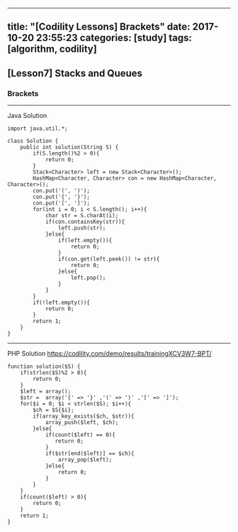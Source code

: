  ---
title:  "[Codility Lessons] Brackets"
date:   2017-10-20 23:55:23
categories: [study]
tags: [algorithm, codility]
---
## [Lesson7] Stacks and Queues
### Brackets
---
Java Solution

```
import java.util.*;

class Solution {
    public int solution(String S) {
        if(S.length()%2 > 0){
            return 0;    
        }
        Stack<Character> left = new Stack<Character>();
        HashMap<Character, Character> con = new HashMap<Character, Character>();
        con.put('(', ')');
        con.put('{', '}');
        con.put('[', ']');
        for(int i = 0; i < S.length(); i++){
            char str = S.charAt(i);
            if(con.containsKey(str)){
                left.push(str);
            }else{
                if(left.empty()){
                    return 0;    
                }    
                if(con.get(left.peek()) != str){
                    return 0;    
                }else{
                    left.pop();
                }
            }
        }
        if(!left.empty()){
            return 0;    
        }
        return 1;
    }
}
```
---
PHP Solution
https://codility.com/demo/results/trainingXCV3W7-BPT/

```
function solution($S) {
    if(strlen($S)%2 > 0){
        return 0;    
    }
    $left = array();
    $str =  array('{' => '}' ,'(' => ')' ,'[' => ']');
    for($i = 0; $i < strlen($S); $i++){
        $ch = $S{$i};
        if(array_key_exists($ch, $str)){
            array_push($left, $ch);    
        }else{
            if(count($left) == 0){
               return 0;    
            }
            if($str[end($left)] == $ch){
                array_pop($left);
            }else{
                return 0;    
            }
        }
    }
    if(count($left) > 0){
        return 0;    
    }
    return 1;
}
```
